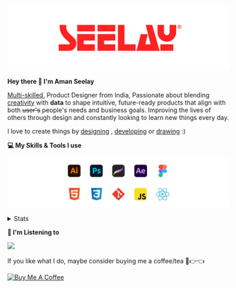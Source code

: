 [![banner](./images/seelay.svg)](https://www.seelay.in)

**Hey there 👋 I'm Aman Seelay**

[Multi-skilled](https://www.seelay.in/#skills), Product Designer from India, Passionate about blending [creativity](https://illustrations.seelay.in) with <b>data</b> to shape intuitive, future-ready products that align with both <s>user's</s> people's needs and business goals. Improving the lives of others through design and constantly looking to learn new things every day.

I love to create things by [designing](https://www.seelay.in/#work) , [developing](https://www.seelay.in/#projects) or [drawing](https://art.seelay.in) :)

**💻 My Skills & Tools I use**

[![banner](./images/skills&tools.svg)](https://www.seelay.in/about)

<details>
  <summary>Stats</summary>

---

<!--START_SECTION:waka-->
![Profile Views](http://img.shields.io/badge/Profile%20Views-1-blue)

**🐱 My GitHub Data** 

> 📦 822.6 kB Used in GitHub's Storage 
 > 
> 🏆 134 Contributions in the Year 2025
 > 
> 💼 Opted to Hire
 > 
> 📜 1 Public Repository 
 > 
> 🔑 47 Private Repository 
 > 
**I'm a Night 🦉** 

```text
🌞 Morning                351 commits         ███░░░░░░░░░░░░░░░░░░░░░░   12.39 % 
🌆 Daytime                478 commits         ████░░░░░░░░░░░░░░░░░░░░░   16.87 % 
🌃 Evening                881 commits         ████████░░░░░░░░░░░░░░░░░   31.09 % 
🌙 Night                  1124 commits        ██████████░░░░░░░░░░░░░░░   39.66 % 
```
📅 **I'm Most Productive on Thursday** 

```text
Monday                   347 commits         ███░░░░░░░░░░░░░░░░░░░░░░   12.24 % 
Tuesday                  455 commits         ████░░░░░░░░░░░░░░░░░░░░░   16.06 % 
Wednesday                323 commits         ███░░░░░░░░░░░░░░░░░░░░░░   11.40 % 
Thursday                 501 commits         ████░░░░░░░░░░░░░░░░░░░░░   17.68 % 
Friday                   345 commits         ███░░░░░░░░░░░░░░░░░░░░░░   12.17 % 
Saturday                 374 commits         ███░░░░░░░░░░░░░░░░░░░░░░   13.20 % 
Sunday                   489 commits         ████░░░░░░░░░░░░░░░░░░░░░   17.25 % 
```


📊 **This Week I Spent My Time On** 

```text
🕑︎ Time Zone: Asia/Kolkata

💬 Programming Languages: 
Other                    11 hrs 24 mins      ██████████████████░░░░░░░   73.82 % 
JavaScript               3 hrs 53 mins       ██████░░░░░░░░░░░░░░░░░░░   25.23 % 
Bash                     7 mins              ░░░░░░░░░░░░░░░░░░░░░░░░░   00.83 % 
JSON                     0 secs              ░░░░░░░░░░░░░░░░░░░░░░░░░   00.10 % 
CSS                      0 secs              ░░░░░░░░░░░░░░░░░░░░░░░░░   00.01 % 

🔥 Editors: 
Chrome                   11 hrs 11 mins      ██████████████████░░░░░░░   72.41 % 
VS Code                  3 hrs 57 mins       ██████░░░░░░░░░░░░░░░░░░░   25.58 % 
Edge                     18 mins             █░░░░░░░░░░░░░░░░░░░░░░░░   02.01 % 

💻 Operating System: 
Windows                  15 hrs 24 mins      █████████████████████████   100.00 % 
```

**I Mostly Code in JavaScript** 

```text
JavaScript               30 repos            ███████████████░░░░░░░░░░   61.22 % 
TypeScript               12 repos            ██████░░░░░░░░░░░░░░░░░░░   24.49 % 
HTML                     4 repos             ██░░░░░░░░░░░░░░░░░░░░░░░   08.16 % 
Java                     3 repos             ██░░░░░░░░░░░░░░░░░░░░░░░   06.12 % 
```




 Last Updated on 04/02/2025 06:46:35 UTC
<!--END_SECTION:waka-->

---

 </details>

**🎵 I'm Listening to**

<object data="https://now-play.vercel.app/api/generate?uid=7a17a86e-d6b7-43b5-8d9c-1d6dae42a779" >

  <img src="https://now-play.vercel.app/api/generate?uid=7a17a86e-d6b7-43b5-8d9c-1d6dae42a779" />

</object>

If you like what I do, maybe consider buying me a coffee/tea 🥺👉👈

<a href="https://www.buymeacoffee.com/seelay" target="_blank"><img src="https://cdn.buymeacoffee.com/buttons/v2/default-red.png" alt="Buy Me A Coffee" width="150" ></a>
